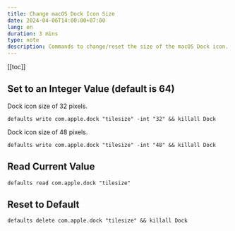 ```yaml
---
title: Change macOS Dock Icon Size
date: 2024-04-06T14:00:00+07:00
lang: en
duration: 3 mins
type: note
description: Commands to change/reset the size of the macOS Dock icon.
---
```


[[toc]]

## Set to an Integer Value (default is 64)

Dock icon size of 32 pixels.

```shell
defaults write com.apple.dock "tilesize" -int "32" && killall Dock
```

Dock icon size of 48 pixels.

```shell
defaults write com.apple.dock "tilesize" -int "48" && killall Dock
```

## Read Current Value

```shell
defaults read com.apple.dock "tilesize"
```

## Reset to Default

```shell
defaults delete com.apple.dock "tilesize" && killall Dock
```
